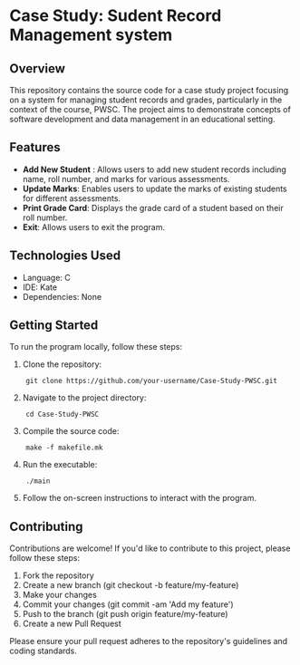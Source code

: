 # Case Study: Sudent Record Management system

## Overview

This repository contains the source code for a case study project focusing on a system for managing student records and grades, particularly in the context of the course, PWSC. The project aims to demonstrate concepts of software development and data management in an educational setting.

## Features

- **Add New Student** : Allows users to add new student records including name, roll number, and marks for various assessments.
- **Update Marks**: Enables users to update the marks of existing students for different assessments.
- **Print Grade Card**: Displays the grade card of a student based on their roll number.
- **Exit**: Allows users to exit the program.

## Technologies Used

- Language: C
- IDE: Kate
- Dependencies: None

## Getting Started

To run the program locally, follow these steps:

1. Clone the repository:
```
    git clone https://github.com/your-username/Case-Study-PWSC.git
```
2. Navigate to the project directory:
```
    cd Case-Study-PWSC
```
3. Compile the source code:
```
    make -f makefile.mk
```
4. Run the executable:
```
    ./main
```
5. Follow the on-screen instructions to interact with the program.

## Contributing

Contributions are welcome! If you'd like to contribute to this project, please follow these steps:

1. Fork the repository
2. Create a new branch (git checkout -b feature/my-feature)
3. Make your changes
4. Commit your changes (git commit -am 'Add my feature')
5. Push to the branch (git push origin feature/my-feature)
6. Create a new Pull Request

Please ensure your pull request adheres to the repository's guidelines and coding standards.
